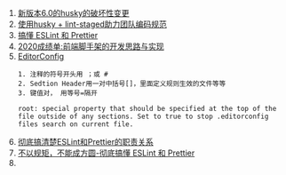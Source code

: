 1. [新版本6.0的husky的破坏性变更](https://zhuanlan.zhihu.com/p/366786798)
2. [使用husky + lint-staged助力团队编码规范](https://blog.csdn.net/csdn_yudong/article/details/106884274)
3. [搞懂 ESLint 和 Prettier](https://zhuanlan.zhihu.com/p/80574300)
4. [2020成绩单:前端脚手架的开发思路与实现](https://segmentfault.com/a/1190000038547485)
5. [EditorConfig](https://editorconfig.org/)
   ```
   1. 注释的符号开头用 ；或 #
   2. Sedtion Header用一对中括号[]，里面定义规则生效的文件等等
   3. 键值对， 用等号=隔开
   ```
   ```
   root: special property that should be specified at the top of the file outside of any sections. Set to true to stop .editorconfig files search on current file.

   ```
6. [彻底搞清楚ESLint和Prettier的职责关系](https://juejin.cn/post/6844904159670435854)
7. [不以规矩，不能成方圆-彻底搞懂 ESLint 和 Prettier](https://juejin.cn/post/6909788084666105864)
8. []()
